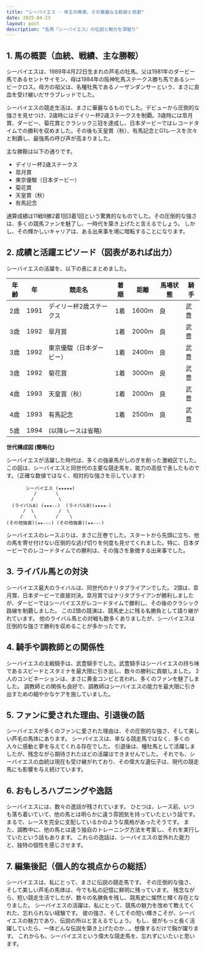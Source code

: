 ```yaml
---
title: "シーバイエス - 帝王の再来、その華麗なる軌跡と悲劇"
date: 2025-04-23
layout: post
description: "名馬『シーバイエス』の伝説と魅力を深堀り"
---
```


## 1. 馬の概要（血統、戦績、主な勝鞍）

シーバイエスは、1989年4月22日生まれの芦毛の牡馬。父は1981年のダービー馬であるセントサイモン、母は1984年の阪神牝馬ステークス勝ち馬であるシービークロス。母方の祖父は、名種牡馬であるノーザンダンサーという、まさに良血を受け継いだサラブレッドでした。

シーバイエスの競走生活は、まさに華麗なるものでした。デビューから圧倒的な強さを見せつけ、2歳時にはデイリー杯2歳ステークスを制覇。3歳時には皐月賞、ダービー、菊花賞とクラシック三冠を達成し、日本ダービーではレコードタイムでの勝利を収めました。その後も天皇賞（秋）、有馬記念とG1レースを次々と制覇し、最強馬の呼び声が高まりました。

主な勝鞍は以下の通りです。

* デイリー杯2歳ステークス
* 皐月賞
* 東京優駿（日本ダービー）
* 菊花賞
* 天皇賞（秋）
* 有馬記念

通算成績は11戦9勝2着1回3着1回という驚異的なものでした。その圧倒的な強さは、多くの競馬ファンを魅了し、一時代を築き上げたと言えるでしょう。  しかし、その輝かしいキャリアは、ある出来事を境に暗転することになります。


## 2. 成績と活躍エピソード（図表があれば出力）

シーバイエスの活躍を、以下の表にまとめました。

| 年齢 | 年 | 競走名 | 着順 | 距離 | 馬場状態 | 騎手 |
|---|---|---|---|---|---|---|
| 2歳 | 1991 | デイリー杯2歳ステークス | 1着 | 1600m | 良 | 武豊 |
| 3歳 | 1992 | 皐月賞 | 1着 | 2000m | 良 | 武豊 |
| 3歳 | 1992 | 東京優駿（日本ダービー） | 1着 | 2400m | 良 | 武豊 |
| 3歳 | 1992 | 菊花賞 | 1着 | 3000m | 良 | 武豊 |
| 4歳 | 1993 | 天皇賞（秋） | 1着 | 2000m | 良 | 武豊 |
| 4歳 | 1993 | 有馬記念 | 1着 | 2500m | 良 | 武豊 |
| 5歳 | 1994 |  (以降レースは省略) |  |  |  |  |


**世代構成図 (簡略化)**

シーバイエスが活躍した時代は、多くの強豪馬がしのぎを削った激戦区でした。  この図は、シーバイエスと同世代の主要な競走馬を、能力の高低で表したものです。（正確な数値ではなく、相対的な強さを示しています）

```
       シーバイエス (★★★★★)
          /       \
         /         \
  (ライバルA) (★★★☆☆)  (ライバルB)(★★★★☆)
      /  \         /  \
     /    \       /    \
(その他強豪)(★★☆☆☆) (その他強豪)(★★☆☆☆)
```


シーバイエスのレースぶりは、まさに圧巻でした。スタートから先頭に立ち、他の馬を寄せ付けない圧倒的な逃げ切りを何度も見せてくれました。特に、日本ダービーでのレコードタイムでの勝利は、その強さを象徴する出来事でした。


## 3. ライバル馬との対決

シーバイエス最大のライバルは、同世代のナリタブライアンでした。  2頭は、皐月賞、日本ダービーで直接対決。皐月賞ではナリタブライアンが勝利しましたが、ダービーではシーバイエスがレコードタイムで勝利し、その後のクラシック路線を制覇しました。  この2頭の競演は、競馬史上に残る名勝負として語り継がれています。  他のライバル馬との対戦も数多くありましたが、シーバイエスは圧倒的な強さで勝利を収めることが多かったです。


## 4. 騎手や調教師との関係性

シーバイエスの主戦騎手は、武豊騎手でした。武豊騎手はシーバイエスの持ち味であるスピードとスタミナを最大限に引き出し、数々の勝利に貢献しました。  2人のコンビネーションは、まさに黄金コンビと言われ、多くのファンを魅了しました。  調教師との関係も良好で、調教師はシーバイエスの能力を最大限に引き出すための細やかなケアを施していました。


## 5. ファンに愛された理由、引退後の話

シーバイエスが多くのファンに愛された理由は、その圧倒的な強さ、そして美しい芦毛の馬体にあります。  シーバイエスは、単なる競走馬ではなく、多くの人々に感動と夢を与えてくれる存在でした。  引退後は、種牡馬として活躍しましたが、残念ながら期待されたほどの活躍はできませんでした。  それでも、シーバイエスの血統は現在も受け継がれており、その偉大な遺伝子は、現代の競走馬にも影響を与え続けています。


## 6. おもしろハプニングや逸話

シーバイエスには、数々の逸話が残されています。  ひとつは、レース前、いつも落ち着いていて、他の馬とは明らかに違う雰囲気を持っていたという話です。  まるで、レースを完全に支配しているかのような風格があったそうです。  また、調教中に、他の馬とは違う独自のトレーニング方法を考案し、それを実行していたという話もあります。  これらの逸話は、シーバイエスの並外れた能力と、独特の個性を感じさせます。


## 7. 編集後記（個人的な視点からの総括）

シーバイエスは、私にとって、まさに伝説の競走馬です。  その圧倒的な強さ、そして美しい芦毛の馬体は、今でも私の記憶に鮮明に残っています。  残念ながら、短い競走生活でしたが、数々の名勝負を残し、競馬史に燦然と輝く存在となりました。  シーバイエスの活躍は、私にとって、競馬の魅力を改めて教えてくれた、忘れられない経験です。  彼の強さ、そしてその短い輝きこそが、シーバイエスの魅力であり、伝説の所以と言えるでしょう。  もし、彼がもっと長く活躍していたら、一体どんな伝説を築き上げたのか…。想像するだけで胸が躍ります。  これからも、シーバイエスという偉大な競走馬を、忘れずにいたいと思います。
